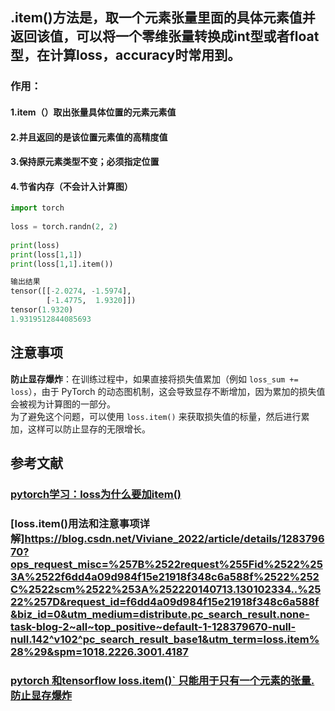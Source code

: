 ## .item()方法是，取一个元素张量里面的具体元素值并返回该值，可以将一个零维张量转换成int型或者float型，在计算loss，accuracy时常用到。

### 作用：
#### 1.item（）取出张量具体位置的元素元素值
#### 2.并且返回的是该位置元素值的高精度值
#### 3.保持原元素类型不变；必须指定位置
#### 4.节省内存（不会计入计算图）

```python
import torch
 
loss = torch.randn(2, 2)
 
print(loss)
print(loss[1,1])
print(loss[1,1].item())
```
```python
输出结果
tensor([[-2.0274, -1.5974],
        [-1.4775,  1.9320]])
tensor(1.9320)
1.9319512844085693
```

## 注意事项  
**防止显存爆炸**：在训练过程中，如果直接将损失值累加（例如 `loss_sum += loss`），由于 PyTorch 的动态图机制，这会导致显存不断增加，因为累加的损失值会被视为计算图的一部分。  
为了避免这个问题，可以使用 `loss.item()` 来获取损失值的标量，然后进行累加，这样可以防止显存的无限增长。

## 参考文献
### **[pytorch学习：loss为什么要加item()](https://blog.csdn.net/github_38148039/article/details/107144632?spm=1001.2101.3001.6661.1&utm_medium=distribute.pc_relevant_t0.none-task-blog-2~default~CTRLIST~Rate-1-107144632-blog-104333552.pc_relevant_multi_platform_whitelistv4&depth_1-utm_source=distribute.pc_relevant_t0.none-task-blog-2~default~CTRLIST~Rate-1-107144632-blog-104333552.pc_relevant_multi_platform_whitelistv4&utm_relevant_index=1)**
### **[loss.item()用法和注意事项详解]https://blog.csdn.net/Viviane_2022/article/details/128379670?ops_request_misc=%257B%2522request%255Fid%2522%253A%2522f6dd4a09d984f15e21918f348c6a588f%2522%252C%2522scm%2522%253A%252220140713.130102334..%2522%257D&request_id=f6dd4a09d984f15e21918f348c6a588f&biz_id=0&utm_medium=distribute.pc_search_result.none-task-blog-2~all~top_positive~default-1-128379670-null-null.142^v102^pc_search_result_base1&utm_term=loss.item%28%29&spm=1018.2226.3001.4187**
### **[pytorch 和tensorflow loss.item()` 只能用于只有一个元素的张量. 防止显存爆炸](https://blog.csdn.net/zhangfeng1133/article/details/144003084?ops_request_misc=&request_id=&biz_id=102&utm_term=loss.item()&utm_medium=distribute.pc_search_result.none-task-blog-2~all~sobaiduweb~default-4-144003084.142^v102^pc_search_result_base1&spm=1018.2226.3001.4187)**

